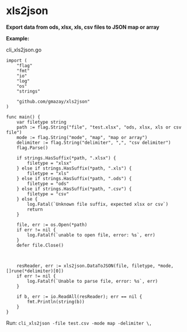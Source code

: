 # xls2json
**Export data from ods, xlsx, xls, csv files to JSON map or array**



**Example:**

cli_xls2json.go
```golang
import (
	"flag"
	"fmt"
	"io"
	"log"
	"os"
	"strings"

	"github.com/gmazay/xls2json"
)

func main() {
	var filetype string
	path := flag.String("file", "test.xlsx", "ods, xlsx, xls or csv file")
	mode := flag.String("mode", "map", "map or array")
	delimiter := flag.String("delimiter", ",", "csv delimiter")
	flag.Parse()

	if strings.HasSuffix(*path, ".xlsx") {
		filetype = "xlsx"
	} else if strings.HasSuffix(*path, ".xls") {
		filetype = "xls"
	} else if strings.HasSuffix(*path, ".ods") {
		filetype = "ods"
	} else if strings.HasSuffix(*path, ".csv") {
		filetype = "csv"
	} else {
		log.Fatal(`Unknown file suffix, expected xlsx or csv`)
		return
	}

	file, err := os.Open(*path)
	if err != nil {
		log.Fatalf(`unable to open file, error: %s`, err)
	}
	defer file.Close()

    

	resReader, err := xls2json.DataToJSON(file, filetype, *mode, []rune(*delimiter)[0])
	if err != nil {
		log.Fatalf(`Unable to parse file, error: %s`, err)
	}

	if b, err := io.ReadAll(resReader); err == nil {
		fmt.Println(string(b))
	}
}
```

Run:
``cli_xls2json -file test.csv -mode map -delimiter \,``